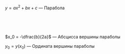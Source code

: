 $y = ax^2 + bx + c$ — Парабола

<Br><Br><Br>

$x_0 = -\dfrac{b}{2a}$ — Абсцисса вершины параболы

$y_0 = y(x_0)$ — Ордината вершины параболы